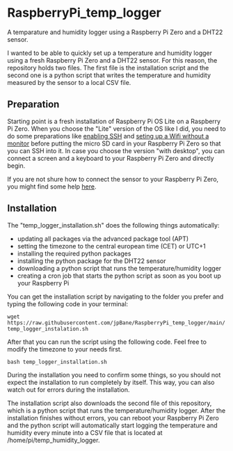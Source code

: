 # RaspberryPi_temp_logger
A temparature and humidity logger using a Raspberry Pi Zero and a DHT22 sensor.

I wanted to be able to quickly set up a temperature and humidity logger using a fresh Raspberry Pi Zero and a DHT22 sensor. For this reason, the repository holds two files. The first file is the installation script and the second one is a python script that writes the temperature and humidity measured by the sensor to a local CSV file.

## Preparation
Starting point is a fresh installation of Raspberry Pi OS Lite on a Raspberry Pi Zero. When you choose the "Lite" version of the OS like I did, you need to do some preparations like [enabling SSH](https://howchoo.com/g/ote0ywmzywj/how-to-enable-ssh-on-raspbian-without-a-screen) and [seting up a Wifi without a monitor](https://howchoo.com/g/ndy1zte2yjn/how-to-set-up-wifi-on-your-raspberry-pi-without-ethernet) before putting the micro SD card in your Raspberry Pi Zero so that you can SSH into it. In case you choose the version "with desktop", you can connect a screen and a keyboard to your Raspberry Pi Zero and directly begin. 

If you are not shure how to connect the sensor to your Raspberry Pi Zero, you might find some help [here](https://medium.com/initial-state/build-an-inexpensive-network-of-web-connected-temperature-sensors-using-pi-zeros-730a40f1fb60).

## Installation
The "temp_logger_installation.sh" does the following things automatically: 
* updating all packages via the advanced package tool (APT)
* setting the timezone to the central european time (CET) or UTC+1
* installing the required python packages
* installing the python package for the DHT22 sensor
* downloading a python script that runs the temperature/humidity logger
* creating a cron job that starts the python script as soon as you boot up your Raspberry Pi

You can get the installation script by navigating to the folder you prefer and typing the following code in your terminal:

`wget https://raw.githubusercontent.com/jpBane/RaspberryPi_temp_logger/main/temp_logger_instalation.sh`

After that you can run the script using the following code. Feel free to modify the timezone to your needs first. 

`bash temp_logger_installation.sh`

During the installation you need to confirm some things, so you should not expect the installation to run completely by itself. This way, you can also watch out for errors during the installation. 

The installation script also downloads the second file of this repository, which is a python script that runs the temperature/humidity logger. After the installation finishes without errors, you can reboot your Raspberry Pi Zero and the python script will automatically start logging the temperature and humidity every minute into a CSV file that is located at /home/pi/temp_humidity_logger. 
